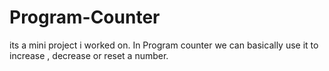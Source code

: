 # Program-Counter
its a mini project i worked on. In Program counter we can basically use it to increase , decrease or reset a number.

